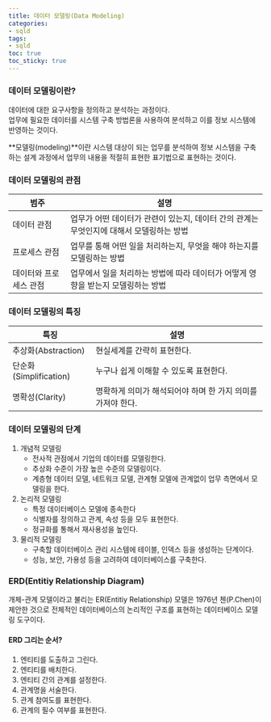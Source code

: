 ```yaml
---
title: 데이터 모델링(Data Modeling)
categories:
- sqld
tags:
- sqld
toc: true
toc_sticky: true
---
```


### 데이터 모델링이란?
데이터에 대한 요구사항을 정의하고 분석하는 과정이다. <br>
업무에 필요한 데이터를 시스템 구축 방법론을 사용하여 분석하고 이를 정보 시스템에 반영하는 것이다. 

**모델링(modeling)**이란 시스템 대상이 되는 업무를 분석하여 정보 시스템을 구축하는 설계 과정에서 업무의 내용을 적절히 표현한 표기법으로 표현하는 것이다. 

### 데이터 모델링의 관점

|범주| 설명 |
| -------- | -------- |
| 데이터 관점 |업무가 어떤 데이터가 관련이 있는지, 데이터 간의 관계는 무엇인지에 대해서 모델링하는 방법 |
| 프로세스 관점 |업무를 통해 어떤 일을 처리하는지, 무엇을 해야 하는지를 모델링하는 방법 |
| 데이터와 프로세스 관점 | 업무에서 일을 처리하는 방법에 따라 데이터가 어떻게 영향을 받는지 모델링하는 방법 |

### 데이터 모델링의 특징 

| 특징 | 설명 |
| -------- | -------- |
| 추상화(Abstraction)     | 현실세계를 간략히 표현한다. |
| 단순화(Simplification)     | 누구나 쉽게 이해할 수 있도록 표현한다. |
| 명확성(Clarity)     | 명확하게 의미가 해석되어야 하며 한 가지 의미를 가져야 한다. |

### 데이터 모델링의 단계
1. 개념적 모델링
	* 전사적 관점에서 기업의 데이터를 모델링한다.
	* 추상화 수준이 가장 높은 수준의 모델링이다.
	* 계층형 데이터 모델, 네트워크 모델, 관계형 모델에 관계없이 업무 측면에서 모델링을 한다.
2. 논리적 모델링
	* 특정 데이터베이스 모델에 종속한다
	* 식별자를 정의하고 관계, 속성 등을 모두 표현한다.
	* 정규화를 통해서 재사용성을 높인다.
3. 물리적 모델링
	* 구축할 데이터베이스 관리 시스템에 테이블, 인덱스 등을 생성하는 단계이다.
	* 성능, 보안, 가용성 등을 고려하여 데이터베이스를 구축한다.

### ERD(Entitiy Relationship Diagram)
개체-관계 모델이라고 불리는 ER(Entitiy Relationship) 모델은 1976년 첸(P.Chen)이 제안한 것으로 전체적인 데이터베이스의 논리적인 구조를 표현하는 데이터베이스 모델링 도구이다.

#### ERD 그리는 순서?
1. 엔티티를 도출하고 그린다.
2. 엔티티를 배치한다.
3. 엔티티 간의 관계를 설정한다.
4. 관계명을 서술한다.
5. 관계 참여도를 표현한다.
6. 관계의 필수 여부를 표현한다.
